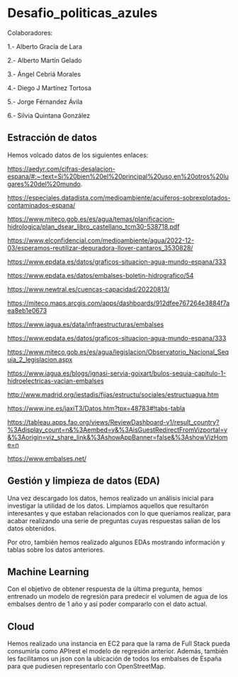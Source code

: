 # Desafio_politicas_azules
Colaboradores:

1.- Alberto Gracía de Lara

2.- Alberto Martín Gelado

3.- Ángel Cebriá Morales

4.- Diego J Martínez Tortosa
 
5.- Jorge Férnandez Ávila

6.- Silvia Quintana González
## Estracción de datos
Hemos volcado datos de los siguientes enlaces:

https://aedyr.com/cifras-desalacion-espana/#:~:text=Si%20bien%20el%20principal%20uso,en%20otros%20lugares%20del%20mundo.	

https://especiales.datadista.com/medioambiente/acuiferos-sobrexplotados-contaminados-espana/	

https://www.miteco.gob.es/es/agua/temas/planificacion-hidrologica/plan_dsear_libro_castellano_tcm30-538718.pdf	

https://www.elconfidencial.com/medioambiente/agua/2022-12-03/esperamos-reutilizar-depuradora-llover-cantaros_3530828/

https://www.epdata.es/datos/graficos-situacion-agua-mundo-espana/333	

https://www.epdata.es/datos/embalses-boletin-hidrografico/54

https://www.newtral.es/cuencas-capacidad/20220813/

https://miteco.maps.arcgis.com/apps/dashboards/912dfee767264e3884f7aea8eb1e0673	

https://www.iagua.es/data/infraestructuras/embalses

https://www.epdata.es/datos/graficos-situacion-agua-mundo-espana/333

https://www.miteco.gob.es/es/agua/legislacion/Observatorio_Nacional_Sequia_2_legislacion.aspx	

https://www.iagua.es/blogs/ignasi-servia-goixart/bulos-sequia-capitulo-1-hidroelectricas-vacian-embalses	

http://www.madrid.org/iestadis/fijas/estructu/sociales/estructuagua.htm	

https://www.ine.es/jaxiT3/Datos.htm?tpx=48783#!tabs-tabla	

https://tableau.apps.fao.org/views/ReviewDashboard-v1/result_country?%3Adisplay_count=n&%3Aembed=y&%3AisGuestRedirectFromVizportal=y&%3Aorigin=viz_share_link&%3AshowAppBanner=false&%3AshowVizHome=n


https://www.embalses.net/ 

## Gestión y limpieza de datos (EDA)
Una vez descargado los datos, hemos realizado un análisis inicial para investigar la utilidad de los datos. Limpiamos aquellos que resultarón interesantes y que estaban relacionados con lo que queríamos realizar, para acabar realizando una serie de preguntas cuyas respuestas salían de los datos obtenidos.

Por otro, también hemos realizado algunos EDAs mostrando información y tablas sobre los datos anteriores.

## Machine Learning
Con el objetivo de obtener respuesta de la última pregunta, hemos entrenado un modelo de regresión para predecir el volumen de agua de los embalses dentro de 1 año y así poder compararlo con el dato actual.

## Cloud 
Hemos realizado una instancia en EC2 para que la rama de Full Stack pueda consumirla como APIrest el modelo de regresión anterior. Además, también les facilitamos un json con la ubicación de todos los embalses de España para que pudiesen representarlo con OpenStreetMap.


